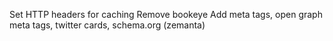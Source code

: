 Set HTTP headers for caching
Remove bookeye
Add meta tags, open graph meta tags, twitter cards, schema.org (zemanta)
